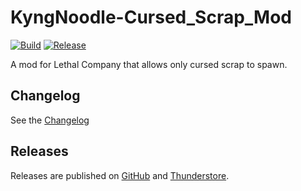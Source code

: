 # KyngNoodle-Cursed_Scrap_Mod

[![Build](https://github.com/KyngNoodle/Lethal-Company-Cursed-Scrap-Mod/actions/workflows/build.yml/badge.svg)](https://github.com/KyngNoodle/Lethal-Company-Cursed-Scrap-Mod/actions/workflows/build.yml)
[![Release](https://img.shields.io/github/v/release/KyngNoodle/Lethal-Company-Cursed-Scrap-Mod)](https://github.com/KyngNoodle/Lethal-Company-Cursed-Scrap-Mod/releases)

A mod for Lethal Company that allows only cursed scrap to spawn.

## Changelog

See the [Changelog](https://github.com/KyngNoodle/Lethal-Company-Cursed-Scrap-Mod/blob/main/Changelog.md)

## Releases

Releases are published on [GitHub](https://github.com/KyngNoodle/Lethal-Company-Cursed-Scrap-Mod/releases) 
and [Thunderstore](https://thunderstore.io).
